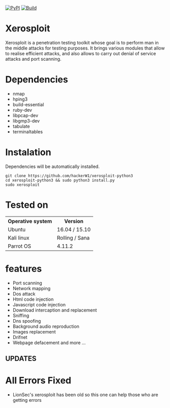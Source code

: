[![PyPI](https://img.shields.io/badge/Python-3-blue.svg)]()
[![Build](https://img.shields.io/badge/Supported_OS-linux-black.svg)]()

Xerosploit
=
Xerosploit is a penetration testing toolkit whose goal is to perform man in the middle attacks for testing purposes. It brings various modules that allow to realise efficient attacks, and also allows to carry out denial of service attacks and port scanning.

Dependencies
=

- nmap 
- hping3 
- build-essential 
- ruby-dev 
- libpcap-dev 
- libgmp3-dev
- tabulate 
- terminaltables




Instalation
=
Dependencies will be automatically installed.

    git clone https://github.com/hackerW1/xerosploit-python3
    cd xerosploit-python3 && sudo python3 install.py
    sudo xerosploit


Tested on
=

<table>
    <tr>
        <th>Operative system</th>
        <th> Version </th>
    </tr>
    <tr>
        <td>Ubuntu</td>
        <td> 16.04  / 15.10 </td>
    </tr>
    <tr>
        <td>Kali linux</td>
        <td> Rolling / Sana</td>
    </tr>
    <tr>
        <td>Parrot OS</td>
        <td>4.11.2 </td>
    </tr>
</table>



features 
=
- Port scanning
- Network mapping
- Dos attack
- Html code injection
- Javascript code injection
- Download intercaption and replacement
- Sniffing
- Dns spoofing
- Background audio reproduction
- Images replacement
- Drifnet
- Webpage defacement and more ...


## UPDATES

All Errors Fixed
=
- LionSec's xerosploit has been old so this one can help those who are getting errors
